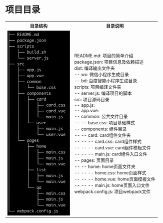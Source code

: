 # 项目目录

<table>
<tr>
    <th>目录结构</th>
    <th>目录说明</th>
</tr>
<tr>
    <td>
        <img src="/images/dirtree.png" width="200" alt="目录结构" />
    </td>
    <td>
        README.md: 项目的简单介绍<br/>
        package.json: 项目信息及依赖描述<br/>
        dist: 编译输出文件夹<br/>
        -- wx: 微信小程序生成目录<br/>
        -- bd: 百度智能小程序生成目录<br/>
        scripts: 项目编译文件夹<br/>
        -- server.js: 编译项目的脚本<br/>
        src: 项目源码目录<br/>
        -- app.js:<br/>
        -- app.vue:<br/>
        -- common: 公共文件目录<br/>
        -- -- base.css: 项目基础样式<br/>
        -- components: 组件目录<br/>
        -- -- card: card组件文件夹<br/>
        -- -- -- card.css: card组件样式<br/>
        -- -- -- card.vue: card组件模板文件<br/>
        -- -- -- main.js: card组件入口文件<br/>
        -- pages: 页面目录<br/>
        -- -- home: home页面文件夹<br/>
        -- -- -- home.css: home页面样式<br/>
        -- -- -- home.vue: home页面模板文件<br/>
        -- -- -- main.js: home页面入口文件<br/>
        webpack.config.js: 项目webpack文件<br/>
    </td>
</tr>
</table>
